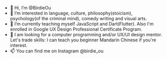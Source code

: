 - 👋 Hi, I’m @BirdieOu
- 👀 I’m interested in language, culture, philosophy(stoicism), psychology(of the criminal mind), comedy writing and visual arts.
- 🌱 I’m currently teaching myself JavaScript and Dart(Flutter). Also I'm enrolled in Google UX Design Professional Certificate Program. 
- 💞️ I am looking for a computer programming and/or UX/UI design mentor. Let's trade skills: I can teach you beginner Mandarin Chinese if you're interest. 
- 📫 You can find me on Instagram @birdie_ou

